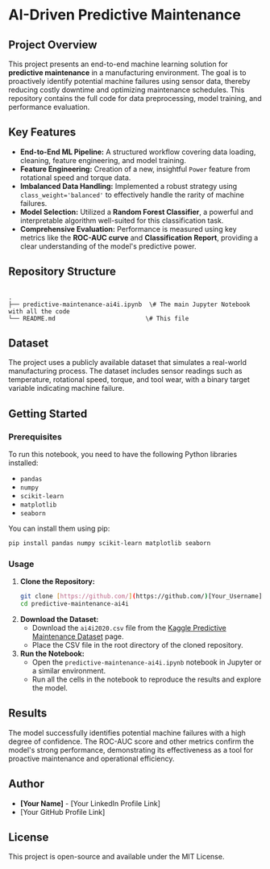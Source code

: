 
# AI-Driven Predictive Maintenance

## Project Overview
This project presents an end-to-end machine learning solution for **predictive maintenance** in a manufacturing environment. The goal is to proactively identify potential machine failures using sensor data, thereby reducing costly downtime and optimizing maintenance schedules. This repository contains the full code for data preprocessing, model training, and performance evaluation.

## Key Features
- **End-to-End ML Pipeline:** A structured workflow covering data loading, cleaning, feature engineering, and model training.
- **Feature Engineering:** Creation of a new, insightful `Power` feature from rotational speed and torque data.
- **Imbalanced Data Handling:** Implemented a robust strategy using `class_weight='balanced'` to effectively handle the rarity of machine failures.
- **Model Selection:** Utilized a **Random Forest Classifier**, a powerful and interpretable algorithm well-suited for this classification task.
- **Comprehensive Evaluation:** Performance is measured using key metrics like the **ROC-AUC curve** and **Classification Report**, providing a clear understanding of the model's predictive power.

## Repository Structure
```

.
├── predictive-maintenance-ai4i.ipynb  \# The main Jupyter Notebook with all the code
└── README.md                         \# This file

````

## Dataset
The project uses a publicly available dataset that simulates a real-world manufacturing process. The dataset includes sensor readings such as temperature, rotational speed, torque, and tool wear, with a binary target variable indicating machine failure.

## Getting Started

### Prerequisites
To run this notebook, you need to have the following Python libraries installed:
- `pandas`
- `numpy`
- `scikit-learn`
- `matplotlib`
- `seaborn`

You can install them using pip:
```bash
pip install pandas numpy scikit-learn matplotlib seaborn
````

### Usage

1.  **Clone the Repository:**
    ```bash
    git clone [https://github.com/](https://github.com/)[Your_Username]/predictive-maintenance-ai4i.git
    cd predictive-maintenance-ai4i
    ```
2.  **Download the Dataset:**
      - Download the `ai4i2020.csv` file from the [Kaggle Predictive Maintenance Dataset](https://www.kaggle.com/datasets/stephanmatzka/predictive-maintenance-dataset-ai4i-2020) page.
      - Place the CSV file in the root directory of the cloned repository.
3.  **Run the Notebook:**
      - Open the `predictive-maintenance-ai4i.ipynb` notebook in Jupyter or a similar environment.
      - Run all the cells in the notebook to reproduce the results and explore the model.

## Results

The model successfully identifies potential machine failures with a high degree of confidence. The ROC-AUC score and other metrics confirm the model's strong performance, demonstrating its effectiveness as a tool for proactive maintenance and operational efficiency.

## Author

  - **[Your Name]** - [Your LinkedIn Profile Link]
  - [Your GitHub Profile Link]

## License

This project is open-source and available under the MIT License.

```
```
